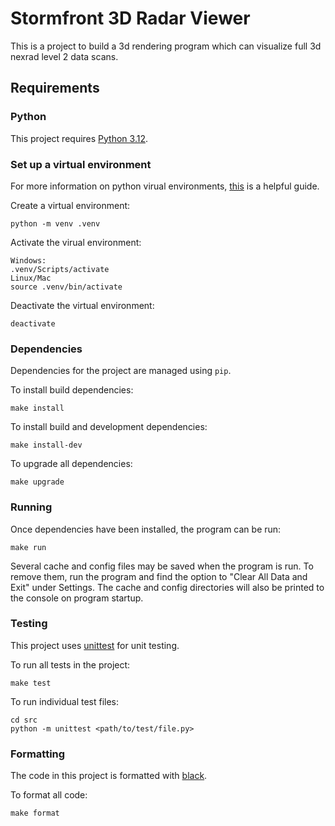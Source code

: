 # Stormfront 3D Radar Viewer

This is a project to build a 3d rendering program which can visualize full 3d nexrad level 2 data scans.

## Requirements

### Python

This project requires [Python 3.12](https://www.python.org/).

### Set up a virtual environment

For more information on python virual environments, [this](https://realpython.com/python-virtual-environments-a-primer/) is a helpful guide.

Create a virtual environment:
```
python -m venv .venv
```
Activate the virual environment:
```
Windows:
.venv/Scripts/activate
Linux/Mac
source .venv/bin/activate
```
Deactivate the virtual environment:
```
deactivate
```
### Dependencies

Dependencies for the project are managed using `pip`.

To install build dependencies:
```
make install
```

To install build and development dependencies:
```
make install-dev
```

To upgrade all dependencies:
```
make upgrade
```

### Running

Once dependencies have been installed, the program can be run:
```
make run
```

Several cache and config files may be saved when the program is run. To remove them, run the program and find the option to "Clear All Data and Exit" under Settings. The cache and config directories will also be printed to the console on program startup.

### Testing

This project uses [unittest](https://docs.python.org/3/library/unittest.html) for unit testing.

To run all tests in the project:
```
make test
```

To run individual test files:
```
cd src
python -m unittest <path/to/test/file.py>
```

### Formatting

The code in this project is formatted with [black](https://pypi.org/project/black/#description).

To format all code:
```
make format
```
